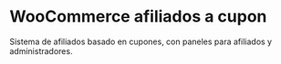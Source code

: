 # WooCommerce afiliados a cupon
Sistema de afiliados basado en cupones, con paneles para afiliados y administradores.
